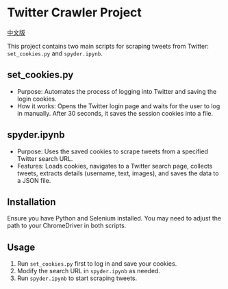 # Twitter Crawler Project
[中文版](README.md)


This project contains two main scripts for scraping tweets from Twitter: `set_cookies.py` and `spyder.ipynb`.

## set_cookies.py

- Purpose: Automates the process of logging into Twitter and saving the login cookies.
- How it works: Opens the Twitter login page and waits for the user to log in manually. After 30 seconds, it saves the session cookies into a file.

## spyder.ipynb

- Purpose: Uses the saved cookies to scrape tweets from a specified Twitter search URL.
- Features: Loads cookies, navigates to a Twitter search page, collects tweets, extracts details (username, text, images), and saves the data to a JSON file.

## Installation

Ensure you have Python and Selenium installed. You may need to adjust the path to your ChromeDriver in both scripts.

## Usage

1. Run `set_cookies.py` first to log in and save your cookies.
2. Modify the search URL in `spyder.ipynb` as needed.
3. Run `spyder.ipynb` to start scraping tweets.



